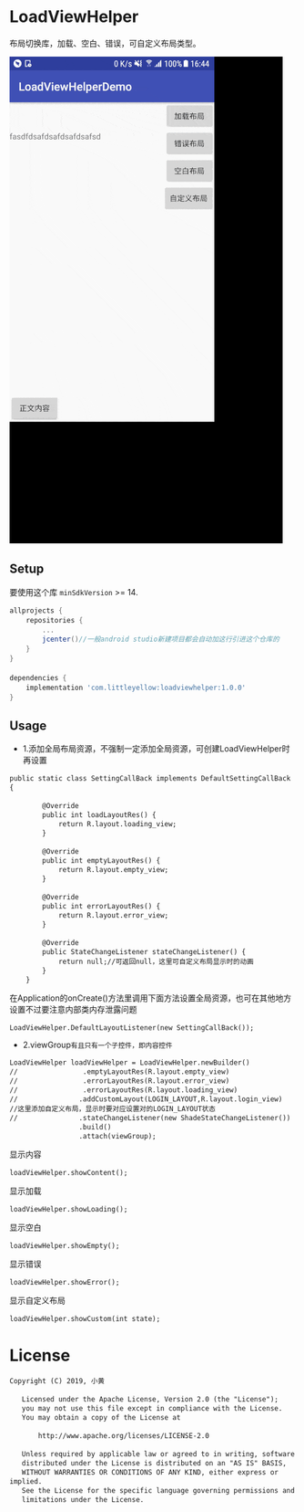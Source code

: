 # LoadViewHelper
布局切换库，加载、空白、错误，可自定义布局类型。 

![展示](https://raw.githubusercontent.com/cunmin/LoadViewHelper/master/5wbex-chpku.gif)
## Setup

要使用这个库 `minSdkVersion`  >= 14.

```gradle
allprojects {
    repositories {
        ...
        jcenter()//一般android studio新建项目都会自动加这行引进这个仓库的
    }
}

dependencies {
    implementation 'com.littleyellow:loadviewhelper:1.0.0'
}
```

## Usage
- 1.添加全局布局资源，不强制一定添加全局资源，可创建LoadViewHelper时再设置
```
public static class SettingCallBack implements DefaultSettingCallBack {

        @Override
        public int loadLayoutRes() {
            return R.layout.loading_view;
        }

        @Override
        public int emptyLayoutRes() {
            return R.layout.empty_view;
        }

        @Override
        public int errorLayoutRes() {
            return R.layout.error_view;
        }

        @Override
        public StateChangeListener stateChangeListener() {
            return null;//可返回null，这里可自定义布局显示时的动画
        }
    }
```
在Application的onCreate()方法里调用下面方法设置全局资源，也可在其他地方设置不过要注意内部类内存泄露问题
```
LoadViewHelper.DefaultLayoutListener(new SettingCallBack());
```

- 2.viewGroup`有且只有一个子控件，即内容控件`
```
LoadViewHelper loadViewHelper = LoadViewHelper.newBuilder()
//                .emptyLayoutRes(R.layout.empty_view)
//                .errorLayoutRes(R.layout.error_view)
//                .errorLayoutRes(R.layout.loading_view)
//               .addCustomLayout(LOGIN_LAYOUT,R.layout.login_view)    //这里添加自定义布局，显示时要对应设置对的LOGIN_LAYOUT状态
//               .stateChangeListener(new ShadeStateChangeListener())
                 .build()
                 .attach(viewGroup);
```


显示内容
```
loadViewHelper.showContent();
```
显示加载
```
loadViewHelper.showLoading();
```
显示空白
```
loadViewHelper.showEmpty();
```
显示错误
```
loadViewHelper.showError();
```
显示自定义布局
```
loadViewHelper.showCustom(int state);
```

# License

```
Copyright (C) 2019, 小黄
  
   Licensed under the Apache License, Version 2.0 (the "License");
   you may not use this file except in compliance with the License.
   You may obtain a copy of the License at 
 
       http://www.apache.org/licenses/LICENSE-2.0 

   Unless required by applicable law or agreed to in writing, software
   distributed under the License is distributed on an "AS IS" BASIS,
   WITHOUT WARRANTIES OR CONDITIONS OF ANY KIND, either express or implied.
   See the License for the specific language governing permissions and
   limitations under the License.
```



